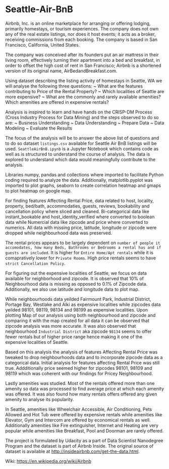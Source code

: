 # Seattle-Air-BnB
Airbnb, Inc. is an online marketplace for arranging or offering lodging, primarily homestays, or tourism experiences. The company does not own any of the real estate listings, nor does it host events; it acts as a broker, receiving commissions from each booking. The company is based in San Francisco, California, United States.

The company was conceived after its founders put an air mattress in their living room, effectively turning their apartment into a bed and breakfast, in order to offset the high cost of rent in San Francisco; Airbnb is a shortened version of its original name, AirBedandBreakfast.com.

Using dataset describing the listing activity of homestays in Seattle, WA we will analyse the following three questions:
  ~ What are the features contributing to Price of the Rental Property?
  ~ Which localities of Seattle are more expensive?
  ~ What are the commonly and rarely available amenities? Which amenities are offered in expensive rentals?
  
Analysis is inspired to learn and have hands on the CRISP-DM Process (Cross Industry Process for Data Mining) and the steps observed to do so are:
  ~ Business Understanding
  ~ Data Understanding
  ~ Prepare Data
  ~ Data Modeling
  ~ Evaluate the Results
  
The focus of the analysis will be to answer the above list of questions and to do so dataset `listings.csv` available for Seattle Air BnB listings will be used. `SeattleAirBnB.ipynb` is a Jupyter Notebook which contains code as well as is structured to understand the course of analysis. The data is explored to understand which data would meaningfully contribute to the analysis.

Libraries numpy, pandas and collections where imported to facilitate Python coding required to analyze the data. Additionally, matplotlib.pyplot was imported to plot graphs, seaborn to create correlation heatmap and gmaps to plot heatmap on google map.

For finding features Affecting Rental Price, data related to host, locality, property, bed/bath, accommodaties, guests, reviews, bookability and cancellation policy where sliced and cleaned. Bi-categorical data like instant_bookable and host_identity_verified where converted to boolean data while Numercial data like zipcode and price where converted to numerics. All data with missing price, latitude, longitude or zipcode were dropped while neighbourhood data was preserved. 

The rental prices appears to be largely dependent on `number of people it accomodates, how many Beds, Bathrooms or Bedrooms a rental has and if guests are included`. It is higher for `Entire Home/Apt rentals` while it is comapratively lower for `Private Rooms`. High price rentals seems to have `strict Cancellation Policy`.

For figuring out the expensive localities of Seattle, we focus on data available for neighborhood and zipcode. It is observed that 10% of Neighbourhood data is missing as opposed to 0.1% of Zipcode data. Additionally, we also use latitude and longitude data to plot map.

While neighbourhoods data yeilded Fairmount Park, Industrial District, Portage Bay, Westlake and Alki as expensive localities while zipcodes data yeilded 98101, 98119, 98134 and 98199 as expensive localities. Upon plotting Map of our analysis using both neighbourhood and zipcode and comparing it with the map created for all data it can be observed that zipcode analysis was more accurate. It was also observed that neighbourhood `Industrial District` aka zipcode `98134` seems to offer fewer rentals but of higher price range hence making it one of the expensive localities of Seattle.

Based on this analysis the analysis of features Affecting Rental Price was tweaked to drop neighbourhoods data and to incorporate zipcode data as a categorical data. Initial analysis for features affecting Rental Price was still true. Addditionally price seemed higher for zipcodes 98101, 98109 and 98119 which was coherent with our findings for Pricey Neighbourhood.

Lastly amenities was studied. Most of the rentals offered more than one amenity so data was processed to find average price at which each amenity was offered. It was also found how many rentals offers offered any given amenity to analyse its popularity.

In Seattle, amenities like Wheelchair Accessible, Air Conditioning, Pets Allowed and Hot Tub were offered by expensive rentals while amenities like Elevator, Gym and Intercom are offered by economical rentals as well. Additionally amenities like Fire extinguisher, Internet and Heating are very popular while amenities like Breakfast, Pool and Doorman are rarely offered.

The project is formulated by Udacity as a part of Data Scientist Nanodegree Program and the dataset is part of Airbnb Inside. The original source of dataset is available at http://insideairbnb.com/get-the-data.html.

Wiki: https://en.wikipedia.org/wiki/Airbnb
